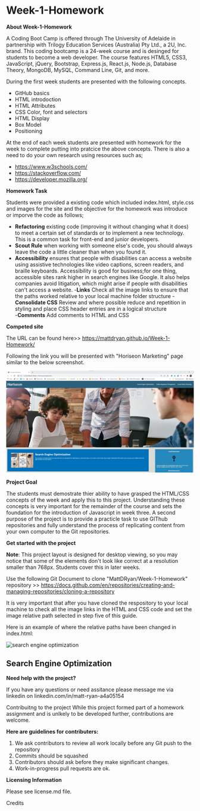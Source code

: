 # Week-1-Homework

**About Week-1-Homework**

A Coding Boot Camp is offered through The University of Adelaide in partnership with Trilogy Education Services (Australia) Pty Ltd., a 2U, Inc. brand. This coding bootcamp is a 24-week course and is desinged for students to become a web developer. The course features HTML5, CSS3, JavaScript, jQuery, Bootstrap, Express.js, React.js, Node.js, Database Theory, MongoDB, MySQL, Command Line, Git, and more.

During the first week students are presented with the following concepts.

- GitHub basics
- HTML introdoction
- HTML Attributes
- CSS Color, font and selectors
- HTML Display 
- Box Model
- Positioning 

At the end of each week students are presented with homework for the week to complete putting into pratcice the above concepts. There is also a need to do your own research using resources such as;

- https://www.w3schools.com/ 
- https://stackoverflow.com/
- https://developer.mozilla.org/

**Homework Task**

Students were provided a existing code which included index.html, style.css and images for the site and the objective for the homework was introduce or imporve the code as follows;

- **Refactoring** existing code (improving it without changing what it does) to meet a certain set of standards or to implement a new technology. This is a common task for front-end and junior developers. 
- **Scout Rule** when working with someone else's code, you should always leave the code a little cleaner than when you found it.
- **Accessibility** ensures that people with disabilities can access a website using assistive technologies like video captions, screen readers, and braille keyboards. Accessibility is good for business;for one thing, accessible sites rank higher in search engines like Google. It also helps companies avoid litigation, which might arise if people with disabilities can't access a website.
-**Links** Check all the image links to ensure that the paths worked relative to your local machine folder structure
-**Consolidate CSS** Review and where possible reduce and repetition in styling and place CSS header entries are in a logical structure  
-**Comments** Add comments to HTML and CSS 

**Competed site**

The URL can be found here>> https://mattdryan.github.io/Week-1-Homework/

Following the link you will be presented with "Horiseon Marketing" page similar to the below screenshot.

<img src="assets/Images/Screenshot.jpg">

**Project Goal**

The students must demostrate thier ability to have grasped the HTML/CSS concepts of the week and apply this to this project. Understanding these concepts is very important for the remainder of the course and sets the foundation for the introduction of Javascript in week three. A second purpose of the project is to provide a practicle task to use GIThub repositories and fully understand the process of replicating content from your own computer to the Git repositories. 

**Get started with the project**

**Note**: This project layout is designed for desktop viewing, so you may notice that some of the elements don't look like correct at a resolution smaller than 768px. Students cover this in later weeks.

Use the following Git Document to clone "MattDRyan/Week-1-Homework"  repository >> https://docs.github.com/en/repositories/creating-and-managing-repositories/cloning-a-repository

It is very important that after you have cloned the respository to your local machine to check all the image links in the HTML and CSS code and set the image relative path selected in step five of this guide. 

Here is an example of where the relative paths have been changed in index.html:

>>>>>>>>>>>>>>>>>>>>>>>>>>>>>>>>>>>>>>>>>>>>>>>>>>>>>>>>>>>>>>>>>>>>>>>>>>>>>>>>>>>>>>>>>>>>>>>>>>>>>>>>>>>>>>>>>>>>>>>>>>>>>>>>>>>>>>>>>>

<div class="content">
             <div class="search-engine-optimization">
                  <!--Old image source to be removed-->
                  <!-- <img src="**./assets/images**/search-engine-optimization.jpg" class="float-left" /> -->
                  <!-- New Image source &  added ALT for accessibility -->
                  <img src="**./assets/Images/**search-engine-optimization.jpg" class="float-left" alt="search engine optimization"/>
                  <h2>Search Engine Optimization</h2>

>>>>>>>>>>>>>>>>>>>>>>>>>>>>>>>>>>>>>>>>>>>>>>>>>>>>>>>>>>>>>>>>>>>>>>>>>>>>>>>>>>>>>>>>>>>>>>>>>>>>>>>>>>>>>>>>>>>>>>>>>>>>>>>>>>>>>>>>>>

**Need help with the project?**

If you have any questions or need assitance please message me via linkedin on linkedin.com/in/matt-ryan-a4a05154

Contribuitng to the project
While this project formed part of a homework assignment and is unlkely to be developed further, contributions are welcome. 

**Here are guidelines for contributers:**

1) We ask contributors to review all work locally before any Git push to the repository
2) Commits should be squashed
3) Contributors should ask before they make significant changes.
4) Work-in-progress pull requests are ok.

**Licensing Information**

Please see license.md file.

Credits





